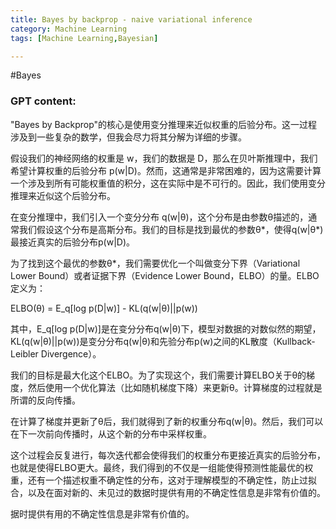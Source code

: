 ```yaml
---
title: Bayes by backprop - naive variational inference
category: Machine Learning
tags: [Machine Learning,Bayesian]

---
```

#Bayes 
### GPT content:
"Bayes by Backprop"的核心是使用变分推理来近似权重的后验分布。这一过程涉及到一些复杂的数学，但我会尽力将其分解为详细的步骤。

假设我们的神经网络的权重是 w，我们的数据是 D，那么在贝叶斯推理中，我们希望计算权重的后验分布 p(w|D)。然而，这通常是非常困难的，因为这需要计算一个涉及到所有可能权重值的积分，这在实际中是不可行的。因此，我们使用变分推理来近似这个后验分布。

在变分推理中，我们引入一个变分分布 q(w|θ)，这个分布是由参数θ描述的，通常我们假设这个分布是高斯分布。我们的目标是找到最优的参数θ*，使得q(w|θ*)最接近真实的后验分布p(w|D)。

为了找到这个最优的参数θ*，我们需要优化一个叫做变分下界（Variational Lower Bound）或者证据下界（Evidence Lower Bound，ELBO）的量。ELBO定义为：

ELBO(θ) = E_q[log p(D|w)] - KL(q(w|θ)||p(w))

其中，E_q[log p(D|w)]是在变分分布q(w|θ)下，模型对数据的对数似然的期望，KL(q(w|θ)||p(w))是变分分布q(w|θ)和先验分布p(w)之间的KL散度（Kullback-Leibler Divergence）。

我们的目标是最大化这个ELBO。为了实现这个，我们需要计算ELBO关于θ的梯度，然后使用一个优化算法（比如随机梯度下降）来更新θ。计算梯度的过程就是所谓的反向传播。

在计算了梯度并更新了θ后，我们就得到了新的权重分布q(w|θ)。然后，我们可以在下一次前向传播时，从这个新的分布中采样权重。

这个过程会反复进行，每次迭代都会使得我们的权重分布更接近真实的后验分布，也就是使得ELBO更大。最终，我们得到的不仅是一组能使得预测性能最优的权重，还有一个描述权重不确定性的分布，这对于理解模型的不确定性，防止过拟合，以及在面对新的、未见过的数据时提供有用的不确定性信息是非常有价值的。

据时提供有用的不确定性信息是非常有价值的。

